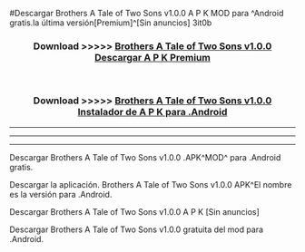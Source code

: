 #Descargar Brothers A Tale of Two Sons v1.0.0  A P K MOD para ^Android gratis.la última versión[Premium]^[Sin anuncios] 3it0b



<div align="center">
<h3>Download >>>>> <a href="https://es-web.web.app/?es= Brothers A Tale of Two Sons v1.0.0 ">Brothers A Tale of Two Sons v1.0.0  Descargar A P K Premium</a></h3><br>

<h3>Download >>>>> <a href="https://es-web.web.app/?es= Brothers A Tale of Two Sons v1.0.0 ">Brothers A Tale of Two Sons v1.0.0  Instalador de A P K para .Android</a></h3>
</div>


----------------------------------------------------------

----------------------------------------------------------

----------------------------------------------------------

Descargar Brothers A Tale of Two Sons v1.0.0  .APK^MOD^ para .Android gratis.

Descargar la aplicación. Brothers A Tale of Two Sons v1.0.0  APK^El nombre es la versión para .Android.

Descargar Brothers A Tale of Two Sons v1.0.0  A P K [Sin anuncios]

Descargar Brothers A Tale of Two Sons v1.0.0  gratuita del mod para .Android.